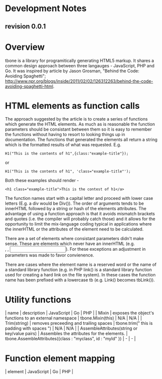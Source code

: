 Development Notes
=================
revision 0.0.1
--------------

# Overview

tbone is a library for programitically generating HTML5 markup. It shares a common design approach between three langauges - JavaScript, PHP and Go. It was inspired by article by Jason Grosman, "Behind the Code: Avoiding Spaghetti"; http://www.npr.org/blogs/inside/2011/02/02/126312263/behind-the-code-avoiding-spaghetti-html.

# HTML elements as function calls

The approach suggested by the article is to create a series of functions which generate the HTML elements. As much as is reasonable the function parameters should be consistant between them so it is easy to remember the functions without having to resort to looking things up in documentation. The functions that generated the elements all return a string which is the formatted results of what was requested. E.g.

    H1("This is the contents of h1",{class:"example-title"});

or

    H1("This is the contents of h1", 'class="example-title"');

Both these examples should render -

    <h1 class="example-title">This is the contest of h1</a>

The function names start with a capital letter and proceed with lower case letters (E.g. a div would be Div()). The order of arguments tends to be innerHTML followed by a string or hash of the elements attributes. The advantage of using a function approach is that it avoids mismatch brackets and quotes (i.e. the compiler will probably catch those) and it allows for the opportunity to limit the mix-language coding typical in applications where the innerHTML or the attributes of the element need to be calculated.

There are a set of elements where consistant parameters didn't make sense. These are elements which never have an innerHTML (e.g. <br />, <img />, <input />). For these exceptions an adjustment in parameters was made to favor convienence.

There are cases where the element name is a reserved word or the name of a standard library function (e.g. in PHP link() is a standard library function used for creating a hard link on the file system). In these cases the function name has been prefixed with a lowercase tb (e.g. Link() becomes tbLink()).

# Utility functions

| name | description | JavaScript | Go | PHP |
| Mixin | exposes the object's functions to an external namespace | tbone.Mixin(this) | N/A | N/A |
| Trim(string) | removes preceeding and trailing spaces | tbone.trim(" this is padding with spaces ") | N/A | N/A |
| AssembleAttributes(string or key/value pairs) | Assembles the attributes for the elements. | tbone.AssembleAttributes({class : "myclass", id : "myId" }) |  - | - |


# Function element mapping

| element | JavaScript | Go | PHP |

